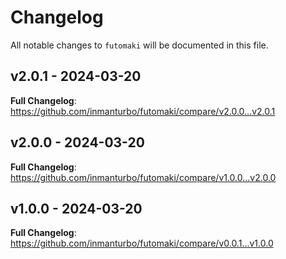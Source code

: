 # Changelog

All notable changes to `futomaki` will be documented in this file.

## v2.0.1 - 2024-03-20

**Full Changelog**: https://github.com/inmanturbo/futomaki/compare/v2.0.0...v2.0.1

## v2.0.0 - 2024-03-20

**Full Changelog**: https://github.com/inmanturbo/futomaki/compare/v1.0.0...v2.0.0

## v1.0.0 - 2024-03-20

**Full Changelog**: https://github.com/inmanturbo/futomaki/compare/v0.0.1...v1.0.0
